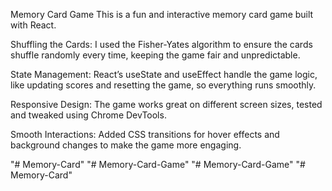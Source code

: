 Memory Card Game
This is a fun and interactive memory card game built with React.

Shuffling the Cards: I used the Fisher-Yates algorithm to ensure the cards shuffle randomly every time, keeping the game fair and unpredictable.

State Management: React’s useState and useEffect handle the game logic, like updating scores and resetting the game, so everything runs smoothly.

Responsive Design: The game works great on different screen sizes, tested and tweaked using Chrome DevTools.

Smooth Interactions: Added CSS transitions for hover effects and background changes to make the game more engaging.


"# Memory-Card" 
"# Memory-Card-Game" 
"# Memory-Card-Game" 
"# Memory-Card" 
